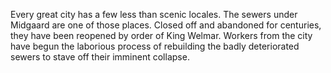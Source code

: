 Every great city has a few less than scenic locales. The sewers under Midgaard are one of those places. Closed off and abandoned for centuries, they have been reopened by order of King Welmar. Workers from the city have begun the laborious process of rebuilding the badly deteriorated sewers to stave off their imminent collapse.
